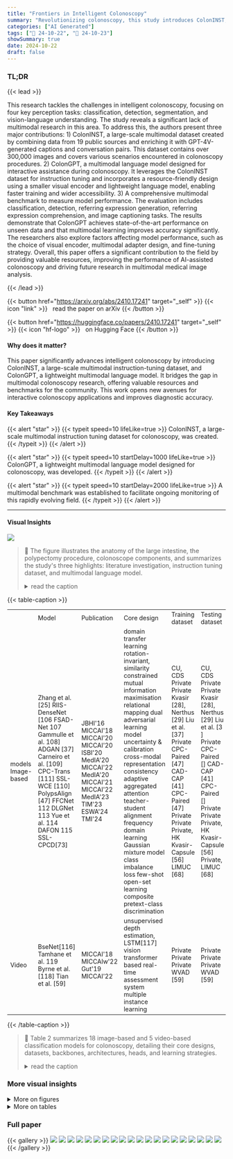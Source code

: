 ```yaml
---
title: "Frontiers in Intelligent Colonoscopy"
summary: "Revolutionizing colonoscopy, this study introduces ColonINST, a massive multimodal dataset, and ColonGPT, a powerful language model, enabling interactive, AI-assisted colonoscopy and improving diagnos..."
categories: ["AI Generated"]
tags: ["🔖 24-10-22", "🤗 24-10-23"]
showSummary: true
date: 2024-10-22
draft: false
---
```


### TL;DR


{{< lead >}}

This research tackles the challenges in intelligent colonoscopy, focusing on four key perception tasks: classification, detection, segmentation, and vision-language understanding.  The study reveals a significant lack of multimodal research in this area. To address this, the authors present three major contributions: 1) ColonINST, a large-scale multimodal dataset created by combining data from 19 public sources and enriching it with GPT-4V-generated captions and conversation pairs. This dataset contains over 300,000 images and covers various scenarios encountered in colonoscopy procedures. 2) ColonGPT, a multimodal language model designed for interactive assistance during colonoscopy.  It leverages the ColonINST dataset for instruction tuning and incorporates a resource-friendly design using a smaller visual encoder and lightweight language model, enabling faster training and wider accessibility. 3) A comprehensive multimodal benchmark to measure model performance. The evaluation includes classification, detection, referring expression generation, referring expression comprehension, and image captioning tasks. The results demonstrate that ColonGPT achieves state-of-the-art performance on unseen data and that multimodal learning improves accuracy significantly. The researchers also explore factors affecting model performance, such as the choice of visual encoder, multimodal adapter design, and fine-tuning strategy. Overall, this paper offers a significant contribution to the field by providing valuable resources, improving the performance of AI-assisted colonoscopy and driving future research in multimodal medical image analysis.

{{< /lead >}}


{{< button href="https://arxiv.org/abs/2410.17241" target="_self" >}}
{{< icon "link" >}} &nbsp; read the paper on arXiv
{{< /button >}}

{{< button href="https://huggingface.co/papers/2410.17241" target="_self" >}}
{{< icon "hf-logo" >}} &nbsp; on Hugging Face
{{< /button >}}

#### Why does it matter?
This paper significantly advances intelligent colonoscopy by introducing ColonINST, a large-scale multimodal instruction-tuning dataset, and ColonGPT, a lightweight multimodal language model.  It bridges the gap in multimodal colonoscopy research, offering valuable resources and benchmarks for the community. This work opens new avenues for interactive colonoscopy applications and improves diagnostic accuracy.
#### Key Takeaways

{{< alert "star" >}}
{{< typeit speed=10 lifeLike=true >}} ColonINST, a large-scale multimodal instruction tuning dataset for colonoscopy, was created. {{< /typeit >}}
{{< /alert >}}

{{< alert "star" >}}
{{< typeit speed=10 startDelay=1000 lifeLike=true >}} ColonGPT, a lightweight multimodal language model designed for colonoscopy, was developed. {{< /typeit >}}
{{< /alert >}}

{{< alert "star" >}}
{{< typeit speed=10 startDelay=2000 lifeLike=true >}} A multimodal benchmark was established to facilitate ongoing monitoring of this rapidly evolving field. {{< /typeit >}}
{{< /alert >}}

------
#### Visual Insights



![](figures/figures_1_0.png)

> 🔼 The figure illustrates the anatomy of the large intestine, the polypectomy procedure, colonoscope components, and summarizes the study's three highlights: literature investigation, instruction tuning dataset, and multimodal language model.
> <details>
> <summary>read the caption</summary>
> Fig. 1. Introductory diagram. We depict (a) the anatomy of the large intestine (colon) within the digestive tract, the polypectomy procedure during colonoscopy examination, and the components of a colonoscope. The bottom figure (b) summarises three highlights of this study.
> </details>







{{< table-caption >}}
<table id='3' style='font-size:14px'><tr><td></td><td>Model</td><td>Publication</td><td>Core design</td><td>Training dataset</td><td>Testing dataset</td><td>Backbone Arch</td><td>Head Sup</td><td></td><td>URL</td></tr><tr><td>models Image-based</td><td>Zhang et al. [25] RIIS-DenseNet [106 FSAD-Net 107 Gammulle et al. 108] ADGAN [37] Carneiro et al. [109] CPC-Trans [111] SSL-WCE [110] PolypsAlign [47] FFCNet 112 DLGNet 113 Yue et al. 114 DAFON 115 SSL-CPCD[73]</td><td>JBHI'16 MICCAI'18 MICCAI'20 MICCAI'20 ISBI'20 MedIA'20 MICCAI'22 MedIA'20 MICCAI'21 MICCAI'22 MedIA'23 TIM'23 ESWA'24 TMI'24</td><td>domain transfer learning rotation-invariant, similarity constrained mutual information maximisation relational mapping dual adversarial learning model uncertainty & calibration cross-modal representation consistency adaptive aggregated attention teacher-student alignment frequency domain learning Gaussian mixture model class imbalance loss few-shot open-set learning composite pretext-class discrimination</td><td>CU, CDS Private Private Kvasir [28], Nerthus [29] Liu et al. [37] Private CPC-Paired [47] CAD-CAP [41] CPC-Paired [47] Private Private Private, HK Kvasir-Capsule [56] LIMUC [68]</td><td>CU, CDS Private Private Kvasir [28], Nerthus [29] Liu et al. [3 ] Private CPC-Paired [] CAD-CAP [41] CPC-Paired [] Private Private Private, HK Kvasir-Capsule [56] Private, LIMUC [68]</td><td>CaffeNet BF#1 D-121 SF D-121 BF#2 R-50 MF#1 Customised BF#2 D-121 SF ViT-S16 BF#2 D-121 BF#2 R-50 BF#2 R-18 SF R-18 BF#2 MobV2 SF R-12 BF#2 R50-Att BF#2</td><td></td><td>SVM FS FC FS FC US FC FS l2 US FC FS CCCCCC BERBER °C S °C FS</td><td>- - Link - - - Link Link Link Link Link Link - Link</td></tr><tr><td>Video</td><td>BseNet[116] Tamhane et al. 119 Byrne et al. [118] Tian et al. [59]</td><td>MICCAI'18 MICCAIw'22 Gut'19 MICCAI'22</td><td>unsupervised depth estimation, LSTM[117] vision transformer based real-time assessment system multiple instance learning</td><td>Private Private Private WVAD [59]</td><td>Private Private Private WVAD [59]</td><td>C3D ViT-B16 Inc-v3 I3D</td><td>SF SF SF SF</td><td>FC FS °C FS FS FC WS</td><td>- - - Link</td></tr></table>{{< /table-caption >}}

> 🔼 Table 2 summarizes 18 image-based and 5 video-based classification models for colonoscopy, detailing their core designs, datasets, backbones, architectures, heads, and learning strategies.
> <details>
> <summary>read the caption</summary>
> TABLE 2 Summary of classification models in colonoscopy. Dataset: CU=CU-ColonDB [25], CDS=ColonoscopicDS [26], Private=private data, HK=HyperKvasir [43], KC=Kvasir-Capsule [56]. Backbone: CaffeNet [97], D-121=DenseNet121 [98], R-12/-18/-50/-101=ResNet12/18/50/101 [99], VIT-S16 or ViT-B16 [100], MobV2=MobileNetV2 [101], R50-Att=ResNet50 with attention module [102], C3D [103], Inc-v3=Inceptionv3 [104], I3D [105]. 'Customised' means a base network modified for the current task or a model independent of the base network choice. Head: classifier implemented by the fully connected (FC) and support vector machine (SVM) layers, or using the l² norm to measure the disparity between the input and output. Arch: the architectures shown in Fig. 3. Sup: learning strategies such as fully supervised (FS), semi-supervised (SS), unsupervised (US), and weakly supervised (WS). For simplicity, the following tables use consistent abbreviations unless specified otherwise.
> </details>



### More visual insights

<details>
<summary>More on figures
</summary>


![](figures/figures_2_0.png)

> 🔼 The figure illustrates four colonoscopic scene perception tasks (classification, detection, segmentation, and multimodal applications) and how they can be used to improve colonoscopy procedures.
> <details>
> <summary>read the caption</summary>
> Fig. 2. Colonscopic scene perception from visual to multimodal perspectives. In clinical practice, purely visual tasks, including (a) classification, (b) detection, and (c) segmentation, are applied to identify targets of interest such as polyps and instruments. (d) Multimodal applications improve colonoscopy procedures by performing interactive, user-driven tasks aligned with clinical needs. The chatbot provides personalised advice, automated reporting, and streamline procedural workflows.
> </details>



![](figures/figures_5_0.png)

> 🔼 The figure illustrates five deep-learning architectures used for colonoscopic image analysis, categorized by data flow and processing streams.
> <details>
> <summary>read the caption</summary>
> Fig. 3. Gallery of deep-based architectures. The single-stream framework (SF) features a single input and output with sequential data flow. Multi-stream frameworks predict a single output but involve parallel processing streams, either at the decoding stage (MF#1) or the encoding stage (MF#2). Branched frameworks extend multi-stream framework to produce multiple outputs from either a single input (BF#1) or multiple inputs (BF#2). These side outputs typically receive supervision from additional supervisory signals, such as boundary cues.
> </details>



![](figures/figures_9_0.png)

> 🔼 Figure 4 shows the creation process of ColonINST dataset, including data statistics, taxonomy, caption generation pipeline and human-machine dialogues.
> <details>
> <summary>read the caption</summary>
> Fig. 4. Details of the established ColonINST. (a) Three sequential steps to create the instruction tuning dataset for multimodal research. (b) Numbers of colonoscopy images designated for training, validation, and testing purposes. (c) Data taxonomy of three-level categories. (d) A word cloud of the category distribution by name size. (e) Caption generation pipeline using the VL prompting mode of GPT-4V [4]. (f) Numbers of human-machine dialogues created for four downstream tasks.
> </details>



![](figures/figures_10_0.png)

> 🔼 The figure compares the zero-shot language responses of three AI chatbots and ColonGPT for colonoscopy image classification, highlighting ColonGPT's superior accuracy.
> <details>
> <summary>read the caption</summary>
> Fig. 5. Response comparison for colonoscopy image classification. We evaluate the zero-shot language responses from three AI chatbots against the response from our multimodal model, ColonGPT.
> </details>



![](figures/figures_11_0.png)

> 🔼 The figure illustrates the architecture of ColonGPT, a multimodal language model designed for interactive colonoscopy tasks, highlighting its visual encoder, multimodal adapter, and language model components.
> <details>
> <summary>read the caption</summary>
> Fig. 6. Details of our multimodal language model, ColonGPT.
> </details>



![](figures/figures_12_0.png)

> 🔼 Figure 7 shows examples of ColonGPT performing different colonoscopy tasks through conversational interactions.
> <details>
> <summary>read the caption</summary>
> Fig. 7. Illustration of ColonGPT’s multimodal capabilities. Our model can execute various multimodal colonoscopy tasks through conversational interactions, including comprehension (CLS, REG), localisation (REC), and captioning (CAP) based.
> </details>



![](figures/figures_12_1.png)

> 🔼 Figure 7 showcases ColonGPT's ability to perform various colonoscopy tasks (classification, referring expression generation/comprehension, and captioning) through conversational interactions.
> <details>
> <summary>read the caption</summary>
> Fig. 7. Illustration of ColonGPT's multimodal capabilities. Our model can execute various multimodal colonoscopy tasks through conversational interactions, including comprehension (CLS, REG), localisation (REC), and captioning (CAP) based.
> </details>



</details>




<details>
<summary>More on tables
</summary>


{{< table-caption >}}
<table id='3' style='font-size:14px'><tr><td>Task</td><td>Instruction templates</td><td>Data source</td><td>Human-machine dialogue sample</td></tr><tr><td>CLS</td><td>1. Categorize the object. 2. Determine the object's category. 3. Identify the category of the object. 4. Classify the object's category. 5. Assign the object to its corresponding category.</td><td>19 sources → SUN-database [54], PolypGen [69], CVC-ClinicDB [21], ETIS [20], KUMC [57], Kvasir [28], PSNBI2K [16], CVC-ColonDB [19], EDD2020 [40], Kvasir-Capsule [56], CP-CHILD [51], BKAI-Small [46], PICCOLO [39], WCE-CCDD [60], CPC-Paired [47], HyperKvasir [43], Nerthus [29], GastroVision [66], Kvasi-Instrument [50]</td><td>Human: "Assign the object to its corresponding category Answer: "polyp"</td></tr><tr><td>REG</td><td>1. What category does {object coordinates } belong to? 2. Can you tell me the category of {object coordinates}? 3. Could you provide the category for {object coordinates }? 4. Please specify the category of {object coordinates}. 5. What is the category for {coordinates}?</td><td>11 sources → SUN-database [54], PolypGen [69], CVC-ClinicDB [21], ETIS [20], KUMC [57], Kvasir [28], PSNBI2K [16], CVC-ColonDB [19], EDD2020 [40], Kvasir-Capsule [56], Kvasi-Instrument [50]</td><td>Human: "Could you provide the category for {<147><317><665><770>)?" Answer: "high grade adenoma</td></tr><tr><td>REC</td><td>1. Where is the location of {object category}? 2. Could you give the position of {object category}? 3. Where is {category} located? 4. Could you specify the location of {object category}? 5. Please specify the coordinates of {object category}.</td><td>11 sources → SUN-database [54], PolypGen [69], CVC-ClinicDB [21], ETIS [20], KUMC [57], Kvasir [28], PSNBI2K [16], CVC-ColonDB [19], EDD2020 [40], Kvasir-Capsule [56], Kvasi-Instrument [50]</td><td>Human: "Where is adenomatous located?" Answer: "{<128><406><216><496>)"</td></tr><tr><td>CAP</td><td>1. Describe what you see in the image. 2. Interpret what the image shows. 3. Detail the visual elements in the image. 4. Explain the image's visuals thoroughly. 5. Offer a thorough explanation of the image.</td><td>19 sources → SUN-database [54], PolypGen [69], CVC-ClinicDB [21], ETIS [20], KUMC [57], Kvasir [28], PSNBI2K [16], CVC-ColonDB [19], EDD2020 [40], Kvasir-Capsule [56], CP-CHILD [51], BKAI-Small [46], PICCOLO [39], WCE-CCDD [60], CPC-Paired [47], HyperKvasir [43], Nerthus [29], GastroVision [66], Kvasi-Instrument [50]</td><td>Human: "Detail the visual elements in the image. Answer: "The image displays a medical endoscopic view</td></tr></table>{{< /table-caption >}}
> 🔼 {{ table.description }}
> <details>
> <summary>read the caption</summary>
> {{ table.caption }}
> </details>


> Table 6 presents details of the ColonINST dataset, including instruction templates, data sources, and sample human-machine dialogues for four tasks: classification, region proposal, region comprehension, and captioning.


{{< table-caption >}}
<br><table id='3' style='font-size:16px'><tr><td rowspan="2">Model</td><td rowspan="2">Visual encoder (input shape/URL)</td><td rowspan="2">Language model (model size/URL)</td><td rowspan="2">No.</td><td colspan="2"></td><td rowspan="2" colspan="2">CLS task (A ↑) seen unseen</td><td colspan="2">REG task (A ↑)</td><td colspan="2">REC task (IoU ↑)</td></tr><tr><td>LoRA EXT</td><td></td><td>seen</td><td>unseen</td><td>seen</td><td>unseen</td></tr><tr><td rowspan="2">MiniGPT-v2 []</td><td rowspan="2">EVA-G/14 (448px/link)</td><td rowspan="2">LLaMA2 (7B/link)</td><td>#A1</td><td></td><td></td><td>91.49%</td><td>77.93%</td><td>94.69%</td><td>72.05%</td><td>23.45%</td><td>15.36%</td></tr><tr><td>#A2</td><td>V</td><td></td><td>90.00%</td><td>76.82%</td><td>87.65%</td><td>70.23%</td><td>27.97%</td><td>31.13%</td></tr><tr><td rowspan="2">LLaVA-v1 [277]</td><td rowspan="2">CLIP-L/14 (224px/link)</td><td rowspan="2">Vicuna-v1.3 (7B/link)</td><td>#B1</td><td></td><td></td><td>87.86%</td><td>72.08%</td><td>84.55%</td><td>68.11%</td><td>20.05%</td><td>12.72%</td></tr><tr><td>#B2</td><td>V</td><td></td><td>89.61%</td><td>42.17%</td><td>86.87%</td><td>46.85%</td><td>21.81%</td><td>3.24%</td></tr><tr><td rowspan="2">LLaVA-v1.5 []</td><td rowspan="2">CLIP-L/14 (336px/link)</td><td rowspan="2">Vicuna-v1.5 (7B/link)</td><td>#C1</td><td></td><td></td><td>92.97%</td><td>79.10%</td><td>98.58%</td><td>70.38%</td><td>55.72%</td><td>34.32%</td></tr><tr><td>#C2</td><td>V</td><td></td><td>93.33%</td><td>80.89%</td><td>99.32%</td><td>72.88%</td><td>61.97%</td><td>42.31%</td></tr><tr><td>Bunny-v1.0-3B []</td><td>SigLIP-SO (384px/link)</td><td>Phi2 (2.7B/link)</td><td>#D1</td><td></td><td>V</td><td>91.16%</td><td>75.50%</td><td>96.61%</td><td>69.45%</td><td>46.24%</td><td>31.24%</td></tr><tr><td rowspan="2">MGM-2B [283]</td><td rowspan="2">CLIP-L/14 (336px/ link) & ConvNeXt-L (768px/link)</td><td rowspan="2">Gemma (2B/link)</td><td>#D2</td><td></td><td></td><td>92.47%</td><td>79.50%</td><td>96.02%</td><td>75.08%</td><td>54.00%</td><td>41.48%</td></tr><tr><td>#E1 #E2</td><td></td><td>V</td><td>92.97% 93.24%</td><td>78.99% 78.69%</td><td>98.17% 98.75%</td><td>69.81% 74.30%</td><td>39.78% 57.25%</td><td>16.00% 25.23%</td></tr><tr><td rowspan="2">MobileVLM-1.7B [284]</td><td rowspan="2">CLIP-L/14 (336px/link)</td><td rowspan="2">MobileLLaMA (1.4B/link)</td><td></td><td></td><td></td><td></td><td></td><td></td><td></td><td></td><td></td></tr><tr><td>#F1 #F2</td><td></td><td>V V</td><td>93.02% 93.64%</td><td>78.75% 80.44%</td><td>97.78% 97.87%</td><td>73.14% 78.03%</td><td>47.30% 51.36%</td><td>31.46% 34.80%</td></tr><tr><td rowspan="2">LLaVA-Med-v1.0 [280]</td><td rowspan="2">CLIP-L/14 (224px/link)</td><td rowspan="2">LLaMA1 (7B/link)</td><td>#G1</td><td></td><td></td><td>93.52%</td><td>78.04%</td><td>97.74%</td><td></td><td></td><td></td></tr><tr><td>#G2</td><td></td><td>V</td><td>93.84%</td><td>77.38%</td><td>97.35%</td><td>75.07% 75.25%</td><td>41.60% 39.43%</td><td>24.89% 20.85%</td></tr><tr><td rowspan="2">LLaVA-Med-v1.5 [280]</td><td rowspan="2">CLIP-L/14 (224px/link)</td><td rowspan="2">Mistral-v0.2 (7B/link)</td><td>#H1</td><td></td><td>V</td><td>93.62%</td><td></td><td></td><td></td><td></td><td></td></tr><tr><td>#H2</td><td>V</td><td></td><td>87.22%</td><td>79.24% 66.51%</td><td>99.30% 90.40%</td><td>73.05%</td><td>64.69%</td><td>41.97%</td></tr><tr><td>ColonGPT (Ours)</td><td>SigLIP-SO (384px/ link)</td><td>Phi1.5 (1.3B/ link)</td><td>-</td><td></td><td></td><td>94.02%</td><td>85.81%</td><td>99.02%</td><td>70.00% 83.42%</td><td>13.39% 65.89%</td><td>12.95% 45.77%</td></tr></table>{{< /table-caption >}}
> 🔼 {{ table.description }}
> <details>
> <summary>read the caption</summary>
> {{ table.caption }}
> </details>


> This table presents a multimodal benchmark comparing eight popular MLMs on three conversational tasks (classification, referring expression generation, and referring expression comprehension) using the ColonINST dataset, showing performance on both seen and unseen samples with and without LoRA fine-tuning.


{{< table-caption >}}
<br><table id='3' style='font-size:14px'><tr><td colspan="4">(a) Different presentations from visual encoder</td><td colspan="5">(b) Multigranuarity multimodal adapter</td><td colspan="5">(c) Fine-tuning strategy</td></tr><tr><td>Visual encoder input/URL REC ConvNeXtV2-L 384px/ link</td><td>CLS REG 82.95%</td><td>78.63%</td><td>33.74%</td><td>token MLP baseline</td><td>(ratio) 729 (100.00%)</td><td>CLS REG 83.53%</td><td>81.80%</td><td>REC 43.70%</td><td>Strategy full-tuning</td><td>r -</td><td>a CLS| 78.06%</td><td>REG 73.79%</td><td>REC 50.20%</td></tr><tr><td></td><td>82.16%</td><td></td><td>40.78%</td><td>{16,8,1}</td><td></td><td>84.39%</td><td>80.90%</td><td>46.37%</td><td>LoRA</td><td>4</td><td>- 8</td><td>82.75%</td><td>45.02%</td></tr><tr><td>ViT-L 384px/link</td><td></td><td>77.04%</td><td></td><td></td><td>321 (44.03%)</td><td></td><td></td><td></td><td></td><td></td><td>85.43% 16</td><td></td><td></td></tr><tr><td>MAE-L* 384px/link</td><td>80.85%</td><td>75.87%</td><td>38.53%</td><td>{14,7,1}</td><td>246 (33.74%)</td><td>85.81% 83.42%</td><td></td><td>45.77%</td><td>LoRA</td><td>8</td><td>84.45%</td><td>80.78%</td><td>44.98%</td></tr><tr><td>MAE-L 224px/link</td><td>81.95%</td><td>77.62%</td><td>43.25%</td><td>{14,7}</td><td>245 (33.61%)</td><td>85.01%</td><td>82.49%</td><td>43.62%</td><td>LoRA</td><td>16</td><td>32 84.39%</td><td>80.81%</td><td>45.90%</td></tr><tr><td>DINOv2-L* 384px/link</td><td>35.03%</td><td>22.91%</td><td>6.79%</td><td>{12, 6,1}</td><td>181 (24.83%)</td><td>83.74%</td><td>81.60%</td><td>45.94%</td><td>LoRA</td><td>32</td><td>64 84.91%</td><td>82.73%</td><td>45.56%</td></tr><tr><td>DINOv2-L 224px/link</td><td>21.22%</td><td>7.96%</td><td>2.69%</td><td>{10,5,1}</td><td>126 (17.28%)</td><td>84.28%</td><td>82.01%</td><td>46.46%</td><td>LoRA</td><td>64</td><td>128 83.84%</td><td>81.19%</td><td>43.57%</td></tr><tr><td>CLIP-L 336px/link</td><td>83.99%</td><td>78.67%</td><td>41.54%</td><td>{8, 4,1}</td><td>81 (11.11%)</td><td>84.70%</td><td>81.36%</td><td>45.30%</td><td>LoRA</td><td>128</td><td>256 85.81%</td><td>83.42%</td><td>45.77%</td></tr><tr><td>SigLIP-SO 384px/link</td><td>85.81%</td><td>83.42%</td><td>45.77%</td><td>w/o Pos. Enc.</td><td>246 (33.74%)</td><td>84.50%</td><td>82.91%</td><td>40.09%</td><td>LoRA</td><td>256 512</td><td>82.93%</td><td>79.96%</td><td>48.27%</td></tr></table>{{< /table-caption >}}
> 🔼 {{ table.description }}
> <details>
> <summary>read the caption</summary>
> {{ table.caption }}
> </details>


> Table 8 presents diagnostic studies of three core components in ColonGPT, showing the impact of different visual encoders, multimodal adapters, and fine-tuning strategies on the model's performance across three conversational tasks.


</details>


### Full paper

{{< gallery >}}
<img src="paper_images/1.png" class="grid-w50 md:grid-w33 xl:grid-w25" />
<img src="paper_images/2.png" class="grid-w50 md:grid-w33 xl:grid-w25" />
<img src="paper_images/3.png" class="grid-w50 md:grid-w33 xl:grid-w25" />
<img src="paper_images/4.png" class="grid-w50 md:grid-w33 xl:grid-w25" />
<img src="paper_images/5.png" class="grid-w50 md:grid-w33 xl:grid-w25" />
<img src="paper_images/6.png" class="grid-w50 md:grid-w33 xl:grid-w25" />
<img src="paper_images/7.png" class="grid-w50 md:grid-w33 xl:grid-w25" />
<img src="paper_images/8.png" class="grid-w50 md:grid-w33 xl:grid-w25" />
<img src="paper_images/9.png" class="grid-w50 md:grid-w33 xl:grid-w25" />
<img src="paper_images/10.png" class="grid-w50 md:grid-w33 xl:grid-w25" />
<img src="paper_images/11.png" class="grid-w50 md:grid-w33 xl:grid-w25" />
<img src="paper_images/12.png" class="grid-w50 md:grid-w33 xl:grid-w25" />
<img src="paper_images/13.png" class="grid-w50 md:grid-w33 xl:grid-w25" />
<img src="paper_images/14.png" class="grid-w50 md:grid-w33 xl:grid-w25" />
<img src="paper_images/15.png" class="grid-w50 md:grid-w33 xl:grid-w25" />
<img src="paper_images/16.png" class="grid-w50 md:grid-w33 xl:grid-w25" />
<img src="paper_images/17.png" class="grid-w50 md:grid-w33 xl:grid-w25" />
<img src="paper_images/18.png" class="grid-w50 md:grid-w33 xl:grid-w25" />
<img src="paper_images/19.png" class="grid-w50 md:grid-w33 xl:grid-w25" />
<img src="paper_images/20.png" class="grid-w50 md:grid-w33 xl:grid-w25" />
{{< /gallery >}}